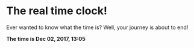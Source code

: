 # The real time clock!

Ever wanted to know what the time is? Well, your journey is about to end!

**The time is Dec 02, 2017, 13:05**